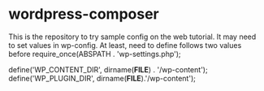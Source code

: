 # wordpress-composer
This is the repository to try sample config on the web tutorial.
It may need to set values in wp-config.
At least, need to define follows two values before require_once(ABSPATH . 'wp-settings.php');

define('WP_CONTENT_DIR', dirname(__FILE__) . '/wp-content');
define('WP_PLUGIN_DIR', dirname(__FILE__).'/wp-content');
